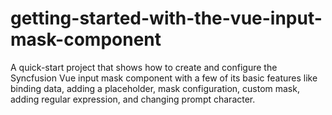 # getting-started-with-the-vue-input-mask-component
A quick-start project that shows how to create and configure the Syncfusion Vue input mask component with a few of its basic features like binding data, adding a placeholder, mask configuration, custom mask, adding regular expression, and changing prompt character.
